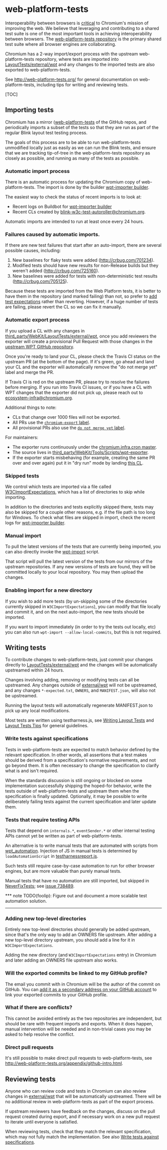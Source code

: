 # web-platform-tests

Interoperability between browsers is
[critical](https://www.chromium.org/blink/platform-predictability) to Chromium's
mission of improving the web. We believe that leveraging and contributing to a
shared test suite is one of the most important tools in achieving
interoperability between browsers. The [web-platform-tests
repository](https://github.com/w3c/web-platform-tests) is the primary shared
test suite where all browser engines are collaborating.

Chromium has a 2-way import/export process with the upstream web-platform-tests
repository, where tests are imported into
[LayoutTests/external/wpt](../../third_party/WebKit/LayoutTests/external/wpt)
and any changes to the imported tests are also exported to web-platform-tests.

See http://web-platform-tests.org/ for general documentation on
web-platform-tests, including tips for writing and reviewing tests.

[TOC]

## Importing tests

Chromium has a mirror
([web-platform-tests](https://chromium.googlesource.com/external/w3c/web-platform-tests/)
of the
GitHub repos, and periodically imports a subset of the tests so that they are
run as part of the regular Blink layout test testing process.

The goals of this process are to be able to run web-platform-tests unmodified
locally just as easily as we can run the Blink tests, and ensure that we are
tracking tip-of-tree in the web-platform-tests repository as closely as
possible, and running as many of the tests as possible.

### Automatic import process

There is an automatic process for updating the Chromium copy of
web-platform-tests. The import is done by the builder [wpt-importer
builder](https://build.chromium.org/p/chromium.infra.cron/builders/wpt-importer).

The easiest way to check the status of recent imports is to look at:

-   Recent logs on Buildbot for [wpt-importer
    builder](https://build.chromium.org/p/chromium.infra.cron/builders/wpt-importer)
-   Recent CLs created by
    [blink-w3c-test-autoroller@chromium.org](https://codereview.chromium.org/search?owner=blink-w3c-test-autoroller%40chromium.org).

Automatic imports are intended to run at least once every 24 hours.

### Failures caused by automatic imports.

If there are new test failures that start after an auto-import,
there are several possible causes, including:

 1. New baselines for flaky tests were added (http://crbug.com/701234).
 2. Modified tests should have new results for non-Release builds but they weren't added (http://crbug.com/725160).
 3. New baselines were added for tests with non-deterministic test results (http://crbug.com/705125).

Because these tests are imported from the Web Platform tests, it is better
to have them in the repository (and marked failing) than not, so prefer to
[add test expectations](layout_test_expectations.md) rather than reverting.
However, if a huge number of tests are failing, please revert the CL so we
can fix it manually.

### Automatic export process

If you upload a CL with any changes in
[third_party/WebKit/LayoutTests/external/wpt](../../third_party/WebKit/LayoutTests/external/wpt),
once you add reviewers the exporter will create a provisional Pull Request with
those changes in the [upstream WPT GitHub repository](https://github.com/w3c/web-platform-tests/).

Once you're ready to land your CL, please check the Travis CI status on the
upstream PR (at the bottom of the page). If it's green, go ahead and land your CL
and the exporter will automatically remove the "do not merge yet" label and merge the PR.

If Travis CI is red on the upstream PR, please try to resolve the failures before
merging. If you run into Travis CI issues, or if you have a CL with WPT changes that
the exporter did not pick up, please reach out to ecosystem-infra@chromium.org.

Additional things to note:

-   CLs that change over 1000 files will not be exported.
-   All PRs use the
    [`chromium-export` label](https://github.com/w3c/web-platform-tests/pulls?utf8=%E2%9C%93&q=is%3Apr%20label%3Achromium-export).
-   All provisional PRs also use the
    [`do not merge yet` label](https://github.com/w3c/web-platform-tests/pulls?q=is%3Apr+is%3Aopen+label%3A%22do+not+merge+yet%22).

For maintainers:

-   The exporter runs continuously under the
    [chromium.infra.cron master](https://build.chromium.org/p/chromium.infra.cron/builders/wpt-exporter).
-   The source lives in
    [third_party/WebKit/Tools/Scripts/wpt-exporter](../../third_party/WebKit/Tools/Scripts/wpt-exporter).
-   If the exporter starts misbehaving
    (for example, creating the same PR over and over again)
    put it in "dry run" mode by landing [this CL](https://crrev.com/c/462381/).

### Skipped tests

We control which tests are imported via a file called
[W3CImportExpectations](../../third_party/WebKit/LayoutTests/W3CImportExpectations),
which has a list of directories to skip while importing.

In addition to the directories and tests explicitly skipped there, tests may
also be skipped for a couple other reasons, e.g. if the file path is too long
for Windows. To check what files are skipped in import, check the recent logs
for [wpt-importer
builder](https://build.chromium.org/p/chromium.infra.cron/builders/wpt-importer).

### Manual import

To pull the latest versions of the tests that are currently being imported, you
can also directly invoke the
[wpt-import](../../third_party/WebKit/Tools/Scripts/wpt-import) script.

That script will pull the latest version of the tests from our mirrors of the
upstream repositories. If any new versions of tests are found, they will be
committed locally to your local repository. You may then upload the changes.

### Enabling import for a new directory

If you wish to add more tests (by un-skipping some of the directories currently
skipped in `W3CImportExpectations`), you can modify that file locally and commit
it, and on the next auto-import, the new tests should be imported.

If you want to import immediately (in order to try the tests out locally, etc)
you can also run `wpt-import --allow-local-commits`, but this is not required.

## Writing tests

To contribute changes to web-platform-tests, just commit your changes directly
to [LayoutTests/external/wpt](../../third_party/WebKit/LayoutTests/external/wpt)
and the changes will be automatically upstreamed within 24 hours.

Changes involving adding, removing or modifying tests can all be upstreamed.
Any changes outside of
[external/wpt](../../third_party/WebKit/LayoutTests/external/wpt) will not be
upstreamed, and any changes `*-expected.txt`, `OWNERS`, and `MANIFEST.json`,
will also not be upstreamed.

Running the layout tests will automatically regenerate MANIFEST.json to pick up
any local modifications.

Most tests are written using testharness.js, see
[Writing Layout Tests](./writing_layout_tests.md) and
[Layout Tests Tips](./layout_tests_tips.md) for general guidelines.

### Write tests against specifications

Tests in web-platform-tests are expected to match behavior defined by the
relevant specification. In other words, all assertions that a test makes
should be derived from a specification's normative requirements, and not go
beyond them. It is often necessary to change the specification to clarify what
is and isn't required.

When the standards discussion is still ongoing or blocked on some implementation
successfully shipping the hoped-for behavior, write the tests outside of
web-platform-tests and upstream them when the specification is finally updated.
Optionally, it may be possible to write deliberately failing tests against the
current specification and later update them.

### Tests that require testing APIs

Tests that depend on `internals.*`, `eventSender.*` or other internal testing
APIs cannot yet be written as part of web-platform-tests.

An alternative is to write manual tests that are automated with scripts from
[wpt_automation](../../third_party/WebKit/LayoutTests/external/wpt_automation).
Injection of JS in manual tests is determined by `loadAutomationScript` in
[testharnessreport.js](../../third_party/WebKit/LayoutTests/resources/testharnessreport.js).

Such tests still require case-by-case automation to run for other browser
engines, but are more valuable than purely manual tests.

Manual tests that have no automation are still imported, but skipped in
[NeverFixTests](../../third_party/WebKit/LayoutTests/NeverFixTests); see
[issue 738489](https://crbug.com/738489).

*** note
TODO(foolip): Figure out and document a more scalable test automation solution.
***

### Adding new top-level directories

Entirely new top-level directories should generally be added upstream, since
that's the only way to add an OWNERS file upstream. After adding a new top-level
directory upstream, you should add a line for it in `W3CImportExpectations`.

Adding the new directory (and `W3CImportExpectations` entry) in Chromium and
later adding an OWNERS file upstream also works.

### Will the exported commits be linked to my GitHub profile?

The email you commit with in Chromium will be the author of the commit on
GitHub. You can [add it as a secondary address on your GitHub
account](https://help.github.com/articles/adding-an-email-address-to-your-github-account/)
to link your exported commits to your GitHub profile.

### What if there are conflicts?

This cannot be avoided entirely as the two repositories are independent, but
should be rare with frequent imports and exports. When it does happen, manual
intervention will be needed and in non-trivial cases you may be asked to help
resolve the conflict.

### Direct pull requests

It's still possible to make direct pull requests to web-platform-tests, see
http://web-platform-tests.org/appendix/github-intro.html.

## Reviewing tests

Anyone who can review code and tests in Chromium can also review changes in
[external/wpt](../../third_party/WebKit/LayoutTests/external/wpt)
that will be automatically upstreamed. There will be no additional review in
web-platform-tests as part of the export process.

If upstream reviewers have feedback on the changes, discuss on the pull request
created during export, and if necessary work on a new pull request to iterate
until everyone is satisfied.

When reviewing tests, check that they match the relevant specification, which
may not fully match the implementation. See also
[Write tests against specifications](#Write-tests-against-specifications).
